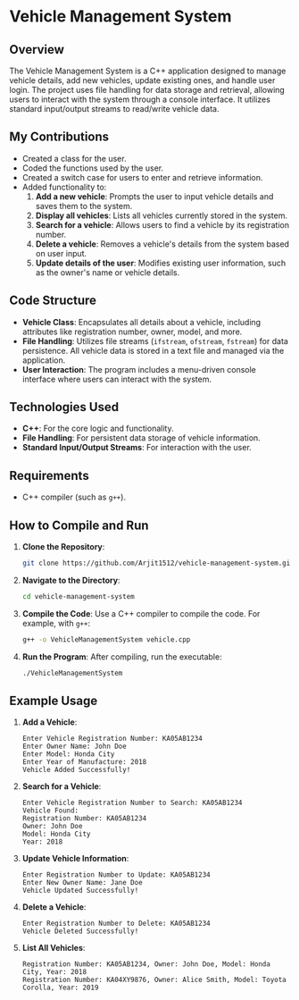 # Vehicle Management System

## Overview

The Vehicle Management System is a C++ application designed to manage vehicle details, add new vehicles, update existing ones, and handle user login. The project uses file handling for data storage and retrieval, allowing users to interact with the system through a console interface. It utilizes standard input/output streams to read/write vehicle data.

## My Contributions
  - Created a class for the user.
  - Coded the functions used by the user.
  - Created a switch case for users to enter and retrieve information.
  - Added functionality to:
    1. **Add a new vehicle**: Prompts the user to input vehicle details and saves them to the system.
    2. **Display all vehicles**: Lists all vehicles currently stored in the system.
    3. **Search for a vehicle**: Allows users to find a vehicle by its registration number.
    4. **Delete a vehicle**: Removes a vehicle's details from the system based on user input.
    5. **Update details of the user**: Modifies existing user information, such as the owner's name or vehicle details.

## Code Structure

- **Vehicle Class**: Encapsulates all details about a vehicle, including attributes like registration number, owner, model, and more.
- **File Handling**: Utilizes file streams (`ifstream`, `ofstream`, `fstream`) for data persistence. All vehicle data is stored in a text file and managed via the application.
- **User Interaction**: The program includes a menu-driven console interface where users can interact with the system.

## Technologies Used

- **C++**: For the core logic and functionality.
- **File Handling**: For persistent data storage of vehicle information.
- **Standard Input/Output Streams**: For interaction with the user.
  
## Requirements

- C++ compiler (such as `g++`).

## How to Compile and Run

1. **Clone the Repository**:
   ```bash
   git clone https://github.com/Arjit1512/vehicle-management-system.git
   ```
2. **Navigate to the Directory**:
   ```bash
   cd vehicle-management-system
   ```
3. **Compile the Code**:
   Use a C++ compiler to compile the code. For example, with `g++`:
   ```bash
   g++ -o VehicleManagementSystem vehicle.cpp
   ```
4. **Run the Program**:
   After compiling, run the executable:
   ```bash
   ./VehicleManagementSystem
   ```

## Example Usage

1. **Add a Vehicle**:
   ```
   Enter Vehicle Registration Number: KA05AB1234
   Enter Owner Name: John Doe
   Enter Model: Honda City
   Enter Year of Manufacture: 2018
   Vehicle Added Successfully!
   ```

2. **Search for a Vehicle**:
   ```
   Enter Vehicle Registration Number to Search: KA05AB1234
   Vehicle Found:
   Registration Number: KA05AB1234
   Owner: John Doe
   Model: Honda City
   Year: 2018
   ```

3. **Update Vehicle Information**:
   ```
   Enter Registration Number to Update: KA05AB1234
   Enter New Owner Name: Jane Doe
   Vehicle Updated Successfully!
   ```

4. **Delete a Vehicle**:
   ```
   Enter Registration Number to Delete: KA05AB1234
   Vehicle Deleted Successfully!
   ```

5. **List All Vehicles**:
   ```
   Registration Number: KA05AB1234, Owner: John Doe, Model: Honda City, Year: 2018
   Registration Number: KA04XY9876, Owner: Alice Smith, Model: Toyota Corolla, Year: 2019
   ```
